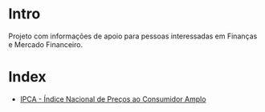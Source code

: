 # Intro
Projeto com informações de apoio para pessoas interessadas em Finanças e Mercado Financeiro.

# Index

- [IPCA - Índice Nacional de Preços ao Consumidor Amplo](IPCA.md)
